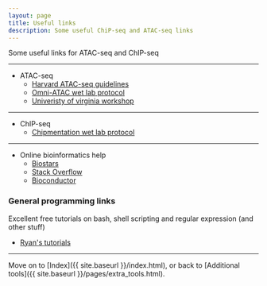 ```yaml
---
layout: page
title: Useful links
description: Some useful ChiP-seq and ATAC-seq links
---
```


Some useful links for ATAC-seq and ChIP-seq

***

+ ATAC-seq 
  + [Harvard ATAC-seq guidelines](https://informatics.fas.harvard.edu/atac-seq-guidelines.html)
  + [Omni-ATAC wet lab protocol](https://media.nature.com/original/nature-assets/nmeth/journal/v14/n10/extref/nmeth.4396-S3.pdf)
  + [Univeristy of virginia workshop](https://ngschool.eu/sites/default/files/uploads/20170907/ATAC-seq%20workshop.pdf) 

***

+ ChIP-seq
  + [Chipmentation wet lab protocol](http://chipmentation.computational-epigenetics.org/)

***

+ Online bioinformatics help
  + [Biostars](https://www.biostars.org)
  + [Stack Overflow](https://stackoverflow.com)
  + [Bioconductor](https://support.bioconductor.org)

### General programming links

Excellent free tutorials on bash, shell scripting and regular expression (and other stuff)

+ [Ryan's tutorials](https://ryanstutorials.net)

***

Move on to [Index]({{ site.baseurl }}/index.html),
or back to [Additional tools]({{ site.baseurl }}/pages/extra_tools.html).

